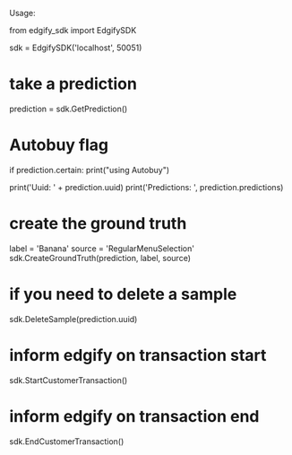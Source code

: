 Usage:

from edgify_sdk import EdgifySDK

sdk = EdgifySDK('localhost', 50051)

# take a prediction
prediction = sdk.GetPrediction()

# Autobuy flag
if prediction.certain:
print("using Autobuy")

print('Uuid: ' + prediction.uuid)
print('Predictions: ', prediction.predictions)

# create the ground truth
label = 'Banana'
source = 'RegularMenuSelection'
sdk.CreateGroundTruth(prediction, label, source)

# if you need to delete a sample
sdk.DeleteSample(prediction.uuid)

# inform edgify on transaction start
sdk.StartCustomerTransaction()

# inform edgify on transaction end
sdk.EndCustomerTransaction()
